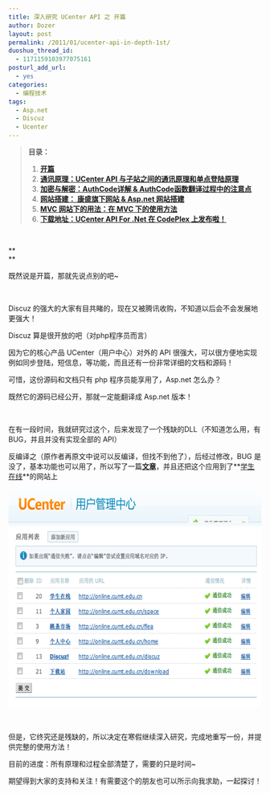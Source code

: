 ```yaml
---
title: 深入研究 UCenter API 之 开篇
author: Dozer
layout: post
permalink: /2011/01/ucenter-api-in-depth-1st/
duoshuo_thread_id:
  - 1171159103977075161
posturl_add_url:
  - yes
categories:
  - 编程技术
tags:
  - Asp.net
  - Discuz
  - Ucenter
---
```

> **目录：**
> 
> 1.  <a href="/2011/01/ucenter-api-in-depth-1st/" target="_blank"><strong>开篇</strong></a>
> 2.  <a href="/2011/01/ucenter-api-in-depth-2nd/" target="_blank"><strong>通讯原理：UCenter API 与子站之间的通讯原理和单点登陆原理</strong></a>
> 3.  <a href="/2011/01/ucenter-api-in-depth-3rd/" target="_blank"><strong>加密与解密：AuthCode详解 & AuthCode函数翻译过程中的注意点</strong></a>
> 4.  **<a href="/2011/02/ucenter-api-in-depth-4th/" target="_blank">网站搭建： 康盛旗下网站 & Asp.net 网站搭建</a>**
> 5.  **<a href="/2011/04/ucenter-api-in-depth-5th/" target="_blank">MVC 网站下的用法：在 MVC 下的使用方法</a>**
> 6.  **<a href="/2011/05/ucenter-api-for-net-on-codeplex/" target="_blank">下载地址：UCenter API For .Net 在 CodePlex 上发布啦！</a>**

&nbsp;

**  
**

既然说是开篇，那就先说点别的吧~

&nbsp;

Discuz 的强大的大家有目共睹的，现在又被腾讯收购，不知道以后会不会发展地更强大！

Discuz 算是很开放的吧（对php程序员而言）

因为它的核心产品 UCenter（用户中心）对外的 API 很强大，可以很方便地实现例如同步登陆，短信息，等功能，而且还有一份非常详细的文档和源码！

<!--more-->

可惜，这份源码和文档只有 php 程序员能享用了，Asp.net 怎么办？

既然它的源码已经公开，那就一定能翻译成 Asp.net 版本！

&nbsp;

在有一段时间，我就研究过这个，后来发现了一个残缺的DLL（不知道怎么用，有BUG，并且并没有实现全部的 API）

反编译之（原作者再原文中说可以反编译，但找不到他了），后经过修改，BUG 是没了，基本功能也可以用了，所以写了一篇<a style="font-weight: bold;" href="http://www.cnblogs.com/dozer/archive/2010/09/21/ucenter-api_with_asp-net.html" target="_blank">文章</a>，并且还把这个应用到了**<a href="http://online.cumt.edu.cn" target="_blank">学生在线</a>**的网站上

[<img class="alignnone size-full wp-image-191" title="ucenter" alt="" src="/uploads/2011/01/ucenter.png" width="632" height="437" />][1]

&nbsp;

但是，它终究还是残缺的，所以决定在寒假继续深入研究，完成地重写一份，并提供完整的使用方法！

目前的进度：所有原理和过程全部清楚了，需要的只是时间~

期望得到大家的支持和关注！有需要这个的朋友也可以所示向我求助，一起探讨！

 [1]: /uploads/2011/01/ucenter.png